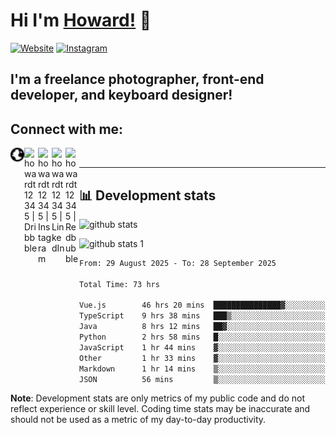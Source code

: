 # Hi I'm [Howard!][website] 👋

[![Website](https://img.shields.io/website?label=howardt12345.com&style=for-the-badge&url=https%3A%2F%2Fhowardt12345.com)](https://howardt12345.com)
[![Instagram](https://img.shields.io/badge/instagram-%23E4405F.svg?&style=for-the-badge&logo=instagram&logoColor=white)](https://instagram.com/howardt12345)

I'm a freelance photographer, front-end developer, and keyboard designer!
---

## Connect with me:

[<img align="left" alt="howardt12345.com" width="22px" src="https://raw.githubusercontent.com/iconic/open-iconic/master/svg/globe.svg" />][website]
[<img align="left" alt="howardt12345 | Dribbble" width="22px" src="https://cdn.jsdelivr.net/npm/simple-icons@v3/icons/dribbble.svg" />][dribbble]
[<img align="left" alt="howardt12345 | Instagram" width="22px" src="https://cdn.jsdelivr.net/npm/simple-icons@v3/icons/instagram.svg" />][instagram]
[<img align="left" alt="howardt12345 | LinkedIn" width="22px" src="https://cdn.jsdelivr.net/npm/simple-icons@v3/icons/linkedin.svg" />][linkedin]
[<img align="left" alt="howardt12345 | Redbubble" width="22px" src="https://cdn.jsdelivr.net/npm/simple-icons@v3/icons/redbubble.svg" />][redbubble]

<br />

---

## 📊 Development stats

![github stats](https://github-readme-stats.vercel.app/api?username=howardt12345&show_icons=true&hide_border=true&theme=dark&hide=contribs,issues)

![github stats 1](https://github-readme-stats.vercel.app/api/top-langs?username=howardt12345&langs_count=8&show_icons=true&hide_border=true&theme=dark&layout=compact)

<!--START_SECTION:waka-->

```txt
From: 29 August 2025 - To: 28 September 2025

Total Time: 73 hrs

Vue.js        46 hrs 20 mins  ███████████████▓░░░░░░░░░   62.13 %
TypeScript    9 hrs 38 mins   ███▒░░░░░░░░░░░░░░░░░░░░░   12.93 %
Java          8 hrs 12 mins   ██▓░░░░░░░░░░░░░░░░░░░░░░   11.01 %
Python        2 hrs 58 mins   █░░░░░░░░░░░░░░░░░░░░░░░░   03.98 %
JavaScript    1 hr 44 mins    ▓░░░░░░░░░░░░░░░░░░░░░░░░   02.33 %
Other         1 hr 33 mins    ▓░░░░░░░░░░░░░░░░░░░░░░░░   02.10 %
Markdown      1 hr 14 mins    ▒░░░░░░░░░░░░░░░░░░░░░░░░   01.67 %
JSON          56 mins         ▒░░░░░░░░░░░░░░░░░░░░░░░░   01.26 %
```

<!--END_SECTION:waka-->

**Note**: Development stats are only metrics of my public code and do not reflect experience or skill level. Coding time stats may be inaccurate and should not be used as a metric of my day-to-day productivity.

[website]: https://howardt12345.com
[dribbble]: https://dribbble.com/howardt12345
[instagram]: https://instagram.com/howardt12345
[linkedin]: https://linkedin.com/in/howardt12345
[redbubble]: https://www.redbubble.com/people/howardt12345/
